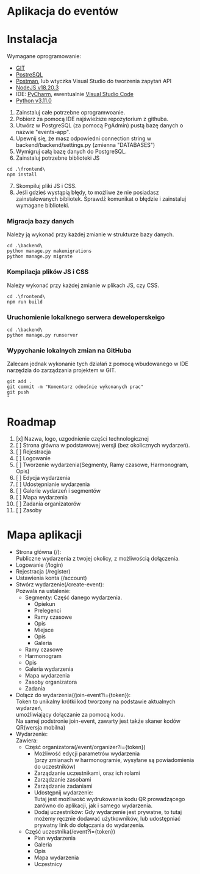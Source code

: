 # Aplikacja do eventów

# Instalacja

Wymagane oprogramowanie:
- [GIT](https://git-scm.com/downloads)
- [PostreSQL](https://www.postgresql.org/download/)
- [Postman](https://www.postman.com/downloads/), lub wtyczka Visual Studio do tworzenia zapytań API
- [NodeJS v18.20.3](https://nodejs.org/en/download/prebuilt-installer)
- IDE: [PyCharm](https://www.jetbrains.com/pycharm/download/?section=windows), ewentualnie [Visual Studio Code](https://code.visualstudio.com/)
- [Python v3.11.0](https://www.python.org/downloads/)

1. Zainstaluj całe potrzebne oprogramwoanie.
2. Pobierz za pomocą IDE najświeższe repozytorium z githuba.
3. Utwórz w PostgreSQL (za pomocą PgAdmin) pustą bazę danych o nazwie "events-app".
4. Upewnij się, że masz odpowiedni connection string w backend/backend/settings.py (zmienna "DATABASES")
5. Wymigruj całą bazę danych do PostgreSQL.
6. Zainstaluj potrzebne biblioteki JS
```commandline
cd .\frontend\
npm install
```
7. Skompiluj pliki JS i CSS.
8. Jeśli gdzieś wystąpią błędy, to możliwe że nie posiadasz zainstalowanych bibliotek. Sprawdź komunikat o błędzie i zainstaluj wymagane biblioteki.

### Migracja bazy danych
Należy ją wykonać przy każdej zmianie w strukturze bazy danych.
```commandline
cd .\backend\
python manage.py makemigrations
python manage.py migrate
```
### Kompilacja plików JS i CSS
Należy wykonać przy każdej zmianie w plikach JS, czy CSS.
```commandline
cd .\frontend\
npm run build
```

### Uruchomienie lokalknego serwera deweloperskeigo
```commandline
cd .\backend\
python manage.py runserver
```

### Wypychanie lokalnych zmian na GitHuba
Zalecam jednak wykonanie tych działań z pomocą wbudowanego w IDE narzędzia do zarządzania projektem w GIT.
```commandline
git add .
git commit -m "Komentarz odnośnie wykonanych prac"
git push
"
```


# Roadmap

1. [x] Nazwa, logo, uzgodnienie części technologicznej
2. [ ] Strona główna w podstawowej wersji (bez okolicznych wydarzeń).
3. [ ] Rejestracja
4. [ ] Logowanie
5. [ ] Tworzenie wydarzenia(Segmenty, Ramy czasowe, Harmonogram, Opis)
6. [ ] Edycja wydarzenia
7. [ ] Udostępnianie wydarzenia
8. [ ] Galerie wydarzeń i segmentów
9. [ ] Mapa wydarzenia
10. [ ] Zadania organizatorów
11. [ ] Zasoby

# Mapa aplikacji
- Strona główna (/):  
Publiczne wydarzenia z twojej okolicy, z możliwością dołączenia.
- Logowanie (/login)
- Rejestracja (/register)
- Ustawienia konta (/account)
- Stwórz wydarzenie(/create-event):  
    Pozwala na ustalenie: 
  - Segmenty: Część danego wydarzenia.
    - Opiekun
    - Prelegenci
    - Ramy czasowe
    - Opis
    - Miejsce
    - Opis
    - Galeria
  - Ramy czasowe
  - Harmonogram
  - Opis
  - Galeria wydarzenia
  - Mapa wydarzenia
  - Zasoby organizatora
  - Zadania
- Dołącz do wydarzenia(/join-event?i={token}):  
Token to unikalny krótki kod tworzony na podstawie aktualnych wydarzeń,  
umożliwiający dołączanie za pomocą kodu.  
Na samej podstronie join-event, zawarty jest także skaner kodów QR(wersja mobilna)
- Wydarzenie:  
Zawiera:
  - Część organizatora(/event/organizer?i={token})
    - Możliwość edycji parametrów wydarzenia  
    (przy zmianach w harmonogramie, wysyłane są powiadomienia do uczestników)
    - Zarządzanie uczestnikami, oraz ich rolami
    - Zarządzanie zasobami
    - Zarządzanie zadaniami
    - Udostępnij wydarzenie:  
    Tutaj jest możliwość wydrukowania kodu QR prowadzącego zarówno do aplikacji, jak i samego wydarzenia.
    - Dodaj uczestników:
    Gdy wydarzenie jest prywatne, to tutaj możemy ręcznie dodawać użytkowników, lub udostępniać prywatny link do dołączania do wydarzenia.
  - Część uczestnika(/event?i={token})
    - Plan wydarzenia
    - Galeria
    - Opis
    - Mapa wydarzenia
    - Uczestnicy